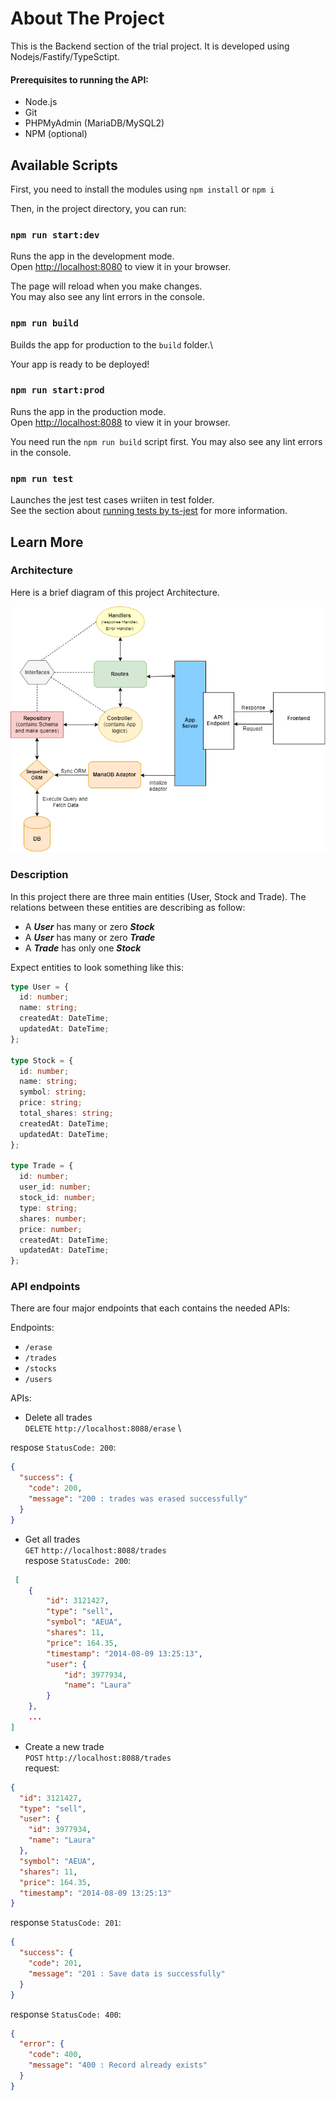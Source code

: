 # About The Project

This is the Backend section of the trial project. It is developed using Nodejs/Fastify/TypeSctipt.

#### Prerequisites to running the API:

- Node.js
- Git
- PHPMyAdmin (MariaDB/MySQL2)
- NPM (optional)

## Available Scripts

First, you need to install the modules using `npm install` or `npm i`

Then, in the project directory, you can run:

### `npm run start:dev`

Runs the app in the development mode.\
Open [http://localhost:8080](http://localhost:8080) to view it in your browser.

The page will reload when you make changes.\
You may also see any lint errors in the console.

### `npm run build`

Builds the app for production to the `build` folder.\

Your app is ready to be deployed!

### `npm run start:prod`

Runs the app in the production mode.\
Open [http://localhost:8088](http://localhost:8088) to view it in your browser.

You need run the `npm run build` script first.
You may also see any lint errors in the console.

### `npm run test`

Launches the jest test cases wriiten in test folder.\
See the section about [running tests by ts-jest](https://github.com/kulshekhar/ts-jest) for more information.

## Learn More

### Architecture

Here is a brief diagram of this project Architecture.

![Architecture](./.design/Architecture.png)

### Description

In this project there are three main entities (User, Stock and Trade). The relations between these entities are describing as follow:

- A **_User_** has many or zero **_Stock_**
- A **_User_** has many or zero **_Trade_**
- A **_Trade_** has only one **_Stock_**

Expect entities to look something like this:

```typescript
type User = {
  id: number;
  name: string;
  createdAt: DateTime;
  updatedAt: DateTime;
};

type Stock = {
  id: number;
  name: string;
  symbol: string;
  price: string;
  total_shares: string;
  createdAt: DateTime;
  updatedAt: DateTime;
};

type Trade = {
  id: number;
  user_id: number;
  stock_id: number;
  type: string;
  shares: number;
  price: number;
  createdAt: DateTime;
  updatedAt: DateTime;
};
```

### API endpoints

There are four major endpoints that each contains the needed APIs:

Endpoints:

- `/erase`
- `/trades`
- `/stocks`
- `/users`

APIs:

- Delete all trades \
  `DELETE` `http://localhost:8088/erase` \

respose `StatusCode: 200`:

```json
{
  "success": {
    "code": 200,
    "message": "200 : trades was erased successfully"
  }
}
```

- Get all trades \
  `GET` `http://localhost:8088/trades` \
  respose `StatusCode: 200`:

```json
 [
    {
        "id": 3121427,
        "type": "sell",
        "symbol": "AEUA",
        "shares": 11,
        "price": 164.35,
        "timestamp": "2014-08-09 13:25:13",
        "user": {
            "id": 3977934,
            "name": "Laura"
        }
    },
    ...
]
```

- Create a new trade \
  `POST` `http://localhost:8088/trades` \
  request:

```json
{
  "id": 3121427,
  "type": "sell",
  "user": {
    "id": 3977934,
    "name": "Laura"
  },
  "symbol": "AEUA",
  "shares": 11,
  "price": 164.35,
  "timestamp": "2014-08-09 13:25:13"
}
```

response `StatusCode: 201`:

```json
{
  "success": {
    "code": 201,
    "message": "201 : Save data is successfully"
  }
}
```

response `StatusCode: 400`:

```json
{
  "error": {
    "code": 400,
    "message": "400 : Record already exists"
  }
}
```
